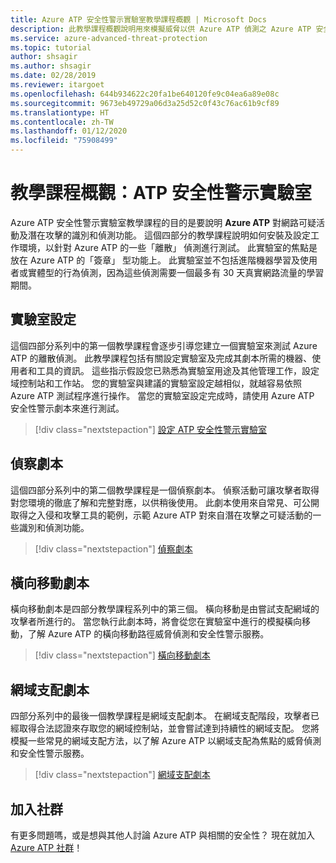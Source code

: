 ```yaml
---
title: Azure ATP 安全性警示實驗室教學課程概觀 | Microsoft Docs
description: 此教學課程概觀說明用來模擬威脅以供 Azure ATP 偵測之 Azure ATP 安全性警示實驗室的四個部分。
ms.service: azure-advanced-threat-protection
ms.topic: tutorial
author: shsagir
ms.author: shsagir
ms.date: 02/28/2019
ms.reviewer: itargoet
ms.openlocfilehash: 644b934622c20fa1be640120fe9c04ea6a89e08c
ms.sourcegitcommit: 9673eb49729a06d3a25d52c0f43c76ac61b9cf89
ms.translationtype: HT
ms.contentlocale: zh-TW
ms.lasthandoff: 01/12/2020
ms.locfileid: "75908499"
---
```

# <a name="tutorial-overview-atp-security-alert-lab"></a>教學課程概觀：ATP 安全性警示實驗室

Azure ATP 安全性警示實驗室教學課程的目的是要說明 **Azure ATP** 對網路可疑活動及潛在攻擊的識別和偵測功能。 這個四部分的教學課程說明如何安裝及設定工作環境，以針對 Azure ATP 的一些「離散」  偵測進行測試。 此實驗室的焦點是放在 Azure ATP 的「簽章」  型功能上。 此實驗室並不包括進階機器學習及使用者或實體型的行為偵測，因為這些偵測需要一個最多有 30 天真實網路流量的學習期間。

## <a name="lab-setup"></a>實驗室設定

這個四部分系列中的第一個教學課程會逐步引導您建立一個實驗室來測試 Azure ATP 的離散偵測。 此教學課程包括有關設定實驗室及完成其劇本所需的機器、使用者和工具的資訊。 這些指示假設您已熟悉為實驗室用途及其他管理工作，設定域控制站和工作站。 您的實驗室與建議的實驗室設定越相似，就越容易依照 Azure ATP 測試程序進行操作。 當您的實驗室設定完成時，請使用 Azure ATP 安全性警示劇本來進行測試。

> [!div class="nextstepaction"]
> [設定 ATP 安全性警示實驗室](atp-playbook-setup-lab.md)

## <a name="reconnaissance-playbook"></a>偵察劇本

這個四部分系列中的第二個教學課程是一個偵察劇本。 偵察活動可讓攻擊者取得對您環境的徹底了解和完整對應，以供稍後使用。 此劇本使用來自常見、可公開取得之入侵和攻擊工具的範例，示範 Azure ATP 對來自潛在攻擊之可疑活動的一些識別和偵測功能。

> [!div class="nextstepaction"]
> [偵察劇本](atp-playbook-reconnaissance.md)


## <a name="lateral-movement-playbook"></a>橫向移動劇本

橫向移動劇本是四部分教學課程系列中的第三個。 橫向移動是由嘗試支配網域的攻擊者所進行的。 當您執行此劇本時，將會從您在實驗室中進行的模擬橫向移動，了解 Azure ATP 的橫向移動路徑威脅偵測和安全性警示服務。  

> [!div class="nextstepaction"]
> [橫向移動劇本](atp-playbook-lateral-movement.md)

## <a name="domain-dominance-playbook"></a>網域支配劇本

四部分系列中的最後一個教學課程是網域支配劇本。 在網域支配階段，攻擊者已經取得合法認證來存取您的網域控制站，並會嘗試達到持續性的網域支配。 您將模擬一些常見的網域支配方法，以了解 Azure ATP 以網域支配為焦點的威脅偵測和安全性警示服務。

> [!div class="nextstepaction"]
> [網域支配劇本](atp-playbook-domain-dominance.md)


## <a name="join-the-community"></a>加入社群

有更多問題嗎，或是想與其他人討論 Azure ATP 與相關的安全性？ 現在就加入 [Azure ATP 社群](https://techcommunity.microsoft.com/t5/Azure-Advanced-Threat-Protection/bd-p/AzureAdvancedThreatProtection)！

